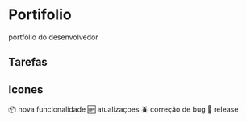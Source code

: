 # Portifolio
portfólio do desenvolvedor

## Tarefas

## Icones

:package: nova funcionalidade
:up: atualizaçoes
:beetle: correção de bug
:checkered_flag: release